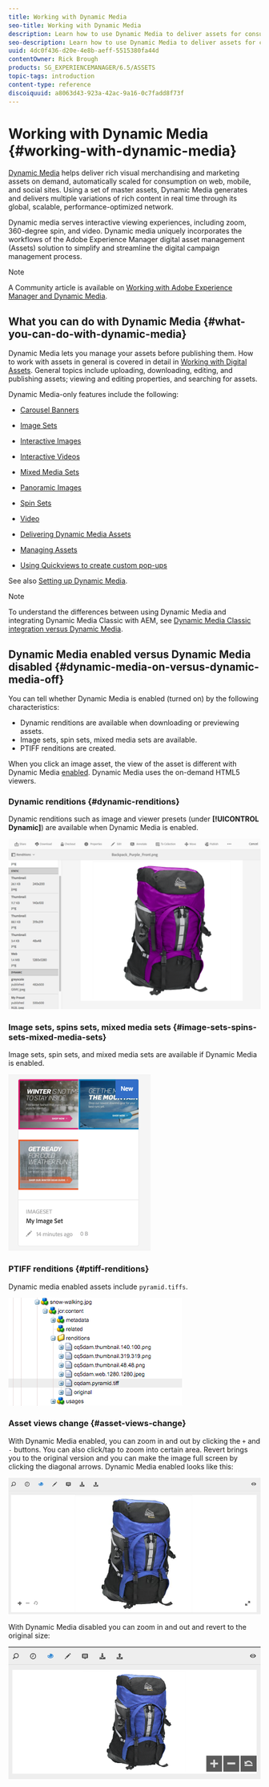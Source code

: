 ```yaml
---
title: Working with Dynamic Media
seo-title: Working with Dynamic Media
description: Learn how to use Dynamic Media to deliver assets for consumption on web, mobile, and social sites.
seo-description: Learn how to use Dynamic Media to deliver assets for consumption on web, mobile, and social sites.
uuid: 4dc0f436-d20e-4e8b-aeff-5515380fa44d
contentOwner: Rick Brough
products: SG_EXPERIENCEMANAGER/6.5/ASSETS
topic-tags: introduction
content-type: reference
discoiquuid: a8063d43-923a-42ac-9a16-0c7fadd8f73f
---
```


# Working with Dynamic Media {#working-with-dynamic-media}

[Dynamic Media](https://www.adobe.com/solutions/web-experience-management/dynamic-media.html) helps deliver rich visual merchandising and marketing assets on demand, automatically scaled for consumption on web, mobile, and social sites. Using a set of master assets, Dynamic Media generates and delivers multiple variations of rich content in real time through its global, scalable, performance-optimized network.

Dynamic media serves interactive viewing experiences, including zoom, 360-degree spin, and video. Dynamic media uniquely incorporates the workflows of the Adobe Experience Manager digital asset management (Assets) solution to simplify and streamline the digital campaign management process.

>[!NOTE]
>
>A Community article is available on [Working with Adobe Experience Manager and Dynamic Media](https://helpx.adobe.com/experience-manager/using/aem_dynamic_media.html).

## What you can do with Dynamic Media {#what-you-can-do-with-dynamic-media}

Dynamic Media lets you manage your assets before publishing them. How to work with assets in general is covered in detail in [Working with Digital Assets](managing-assets-touch-ui.md). General topics include uploading, downloading, editing, and publishing assets; viewing and editing properties, and searching for assets.

Dynamic Media-only features include the following:

* [Carousel Banners](carousel-banners.md)
* [Image Sets](image-sets.md)
* [Interactive Images](interactive-images.md)
* [Interactive Videos](interactive-videos.md)
* [Mixed Media Sets](mixed-media-sets.md)
* [Panoramic Images](panoramic-images.md)

* [Spin Sets](spin-sets.md)
* [Video](video.md)
* [Delivering Dynamic Media Assets](delivering-dynamic-media-assets.md)
* [Managing Assets](managing-assets.md)
* [Using Quickviews to create custom pop-ups](custom-pop-ups.md)

See also [Setting up Dynamic Media](administering-dynamic-media.md).

>[!NOTE]
>
>To understand the differences between using Dynamic Media and integrating Dynamic Media Classic with AEM, see [Dynamic Media Classic integration versus Dynamic Media](/help/sites-cloud/administering/integrating-scene7.md#aem-scene-integration-versus-dynamic-media).

## Dynamic Media enabled versus Dynamic Media disabled {#dynamic-media-on-versus-dynamic-media-off}

You can tell whether Dynamic Media is enabled (turned on) by the following characteristics:

* Dynamic renditions are available when downloading or previewing assets.
* Image sets, spin sets, mixed media sets are available.
* PTIFF renditions are created.

When you click an image asset, the view of the asset is different with Dynamic Media [enabled](config-dynamic.md#enabling-dynamic-media). Dynamic Media uses the on-demand HTML5 viewers.

### Dynamic renditions {#dynamic-renditions}

Dynamic renditions such as image and viewer presets (under **[!UICONTROL Dynamic]**) are available when Dynamic Media is enabled.

![chlimage_1-358](assets/chlimage_1-358.png)

### Image sets, spins sets, mixed media sets {#image-sets-spins-sets-mixed-media-sets}

Image sets, spin sets, and mixed media sets are available if Dynamic Media is enabled.

![chlimage_1-359](assets/chlimage_1-359.png)

### PTIFF renditions {#ptiff-renditions}

Dynamic media enabled assets include `pyramid.tiffs`.

![chlimage_1-360](assets/chlimage_1-360.png)

### Asset views change {#asset-views-change}

With Dynamic Media enabled, you can zoom in and out by clicking the `+` and `-` buttons. You can also click/tap to zoom into certain area. Revert brings you to the original version and you can make the image full screen by clicking the diagonal arrows. Dynamic Media enabled looks like this:

![chlimage_1-361](assets/chlimage_1-361.png)

With Dynamic Media disabled you can zoom in and out and revert to the original size:

![chlimage_1-362](assets/chlimage_1-362.png)
